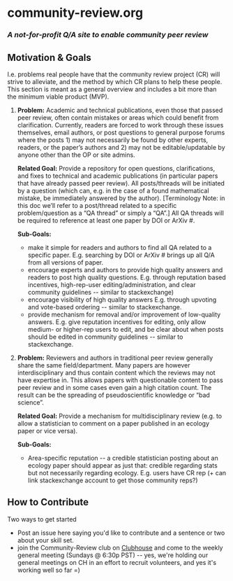 
# community-review.org 
### *A not-for-profit Q/A site to enable community peer review*
	
## Motivation & Goals
I.e. problems real people have that the community review project (CR) will strive to alleviate, and the method by which CR plans to help these people.  This section is meant as a general overview and includes a bit more than the minimum viable product (MVP).

1. **Problem:** Academic and technical publications, even those that passed peer review, often contain mistakes or areas which could benefit from clarification.  Currently, readers are forced to work through these issues themselves, email authors, or post questions to general purpose forums where the posts 1) may not necessarily be found by other experts, readers, or the paper’s authors and 2) may not be editable/updatable by anyone other than the OP or site admins.  

    **Related Goal:** Provide a repository for open questions, clarifications, and fixes to technical and academic publications (in particular papers that have already passed peer review).  All posts/threads will be initiated by a question (which can, e.g. in the case of a found mathematical mistake, be immediately answered by the author).  [Terminology Note: in this doc we’ll refer to a post/thread related to a specific problem/question as a “QA thread” or simply a “QA”.]  All QA threads will be required to reference at least one paper by DOI or ArXiv #.

    **Sub-Goals:**
    * make it simple for readers and authors to find all QA related to a specific paper. E.g. searching by DOI or ArXiv # brings up all Q/A from all versions of paper.
    * encourage experts and authors to provide high quality answers and readers to post high quality questions. E.g. through reputation based incentives, high-rep-user editing/administration, and clear community guidelines -- similar to stackexchange)
    * encourage visibility of high quality answers E.g. through upvoting and vote-based ordering -- similar to stackexchange.
    * provide mechanism for removal and/or improvement of low-quality answers. E.g. give reputation incentives for editing, only allow medium- or higher-rep users to edit, and be clear about when posts should be edited in community guidelines -- similar to stackexchange.

2. **Problem:** Reviewers and authors in traditional peer review generally share the same field/department.  Many papers are however interdisciplinary and thus contain content which the reviews may not have expertise in.  This allows papers with questionable content to pass peer review and in some cases even gain a high citation count.  The result can be the spreading of pseudoscientific knowledge or “bad science”.

	**Related Goal:** Provide a mechanism for multidisciplinary review (e.g. to allow a statistician to comment on a paper published in an ecology paper or vice versa).

	**Sub-Goals:**
	* Area-specific reputation -- a credible statistician posting about an ecology paper should appear as just that: credible regarding stats but not necessarily regarding ecology.  E.g. users have CR rep (+ can link stackexchange account to get those community reps?)

## How to Contribute
Two ways to get started
* Post an issue here saying you'd like to contribute and a sentence or two about your skill set.
* join the Community-Review club on [Clubhouse](https://www.joinclubhouse.com/) and come to the weekly general meeting (Sundays @ 6:30p PST) -- yes, we're holding our general meetings on CH in an effort to recruit volunteers, and yes it's working well so far =)
